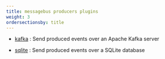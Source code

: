 ```yaml
---
title: messagebus producers plugins
weight: 3
ordersectionsby: title
---
```



- [kafka](./kafka/) : Send produced events over an Apache Kafka server

- [sqlite](./sqlite/) : Send produced events over a SQLite database

